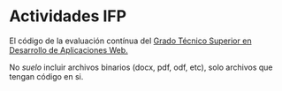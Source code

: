 # Actividades IFP

El código de la evaluación contínua del [Grado Técnico Superior en Desarrollo de Aplicaciones Web.][1]

No _suelo_ incluir archivos binarios (docx, pdf, odf, etc), solo archivos que tengan código en si.

[1]: https://www.todofp.es/que-estudiar/loe/informatica-comunicaciones/des-aplicaciones-web.html
